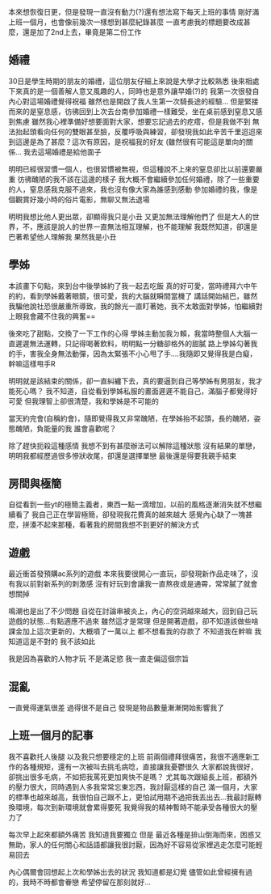 本來想恢復日更，但是發現一直沒有動力(?)還有想法寫下每天上班的事情
剛好滿上班一個月，也會像前幾次一樣想到甚麼紀錄甚麼
一直考慮我的標題要改成甚麼，還是加了2nd上去，畢竟是第二份工作

婚禮
-
30日是學生時期的朋友的婚禮，這位朋友仔細上來說是大學才比較熟悉
後來相處下來真的是一個善解人意又風趣的人，同時也是意外讓早婚(?)的
我第一次很發自內心對這場婚禮覺得祝福
雖然也是開啟了我人生第一次騎長途的經驗...
但是緊接而來的是窒息感，彷彿回到上次去台南參加婚禮一樣難受，坐在桌前感到窒息又感到焦慮
雖然我心裡準備好想要面對大家，想要忘記過去的疙瘩，但是我做不到
無法抬起頭看向任何的雙眼甚至臉，反覆呼吸與練習，卻發現我如此辛苦千里迢迢來到這邊是為了甚麼？這次有原因，是祝福我的好友
(雖然很有可能這是單向的關係...
我去這場婚禮是給他面子

明明已經很習慣一個人，也很習慣被無視，但這種說不上來的窒息卻比以前還要嚴重
彷彿醜陋的我不該在這邊的樣子
我大概不會繼續參加任何婚禮，除了一些重要的人，窒息感我克服不過來，我也沒有像大家為誰感到感動
參加婚禮的我，像是個觀賞好幾小時的俗片電影，無聊又無法退場

明明我想比他人更出眾，卻顯得我只是小丑
又更加無法理解他們了
但是大人的世界，不，應該是說人的世界一直無法相互理解，也不能理解
我既然知道，卻還是巴著希望他人理解我
果然我是小丑

學姊
-
本該畫下句點，來到台中後學姊約了我一起去吃飯
真的好可愛，當時禮拜六中午的約，看到學姊戴著眼鏡，很可愛，我的大腦就瞬間當機了
講話開始結巴，雖然我騙他說社恐很嚴重所導致，我的餘光一直盯著她，我不太敢面對學姊，怕繼續對上眼我會藏不住我的興奮==

後來吃了甜點，交換了一下工作的心得
學姊主動加我ㄉ賴，我當時整個人大腦一直遲遲無法運轉，只記得喝著飲料，明明點一分糖卻格外的甜膩
路上學姊勾著我的手，害我全身無法動彈，因為太緊張不小心甩了手....我隨即又覺得我是白癡，幹嘛這樣甩手R

明明就是該結束的關係，卻一直糾纏下去，真的要逼到自己等學姊有男朋友，我才能死心嗎？
我不知道，自從看到學姊私服的畫面遲遲不能自己，滿腦子都覺得好可愛
但我理智上卻很清楚，我和學姊是不可能的

當天約完會(自稱約會)，隨即覺得我又非常醜陋，在學姊抬不起頭，長的醜陋，姿態醜陋，負能量的我
誰會喜歡呢？

除了趕快扼殺這種感情
我想不到有甚麼辦法可以解除這種狀態
沒有結果的單戀，明明我都經歷過很多慘狀收尾，卻還是選擇單戀
最後還是得要我親手結束

房間與極簡
-
自從看到一些yt的極簡主義者，東西一點一滴增加，以前的風格逐漸消失就不想繼續看了
我自己正在學習極簡，卻發現我花費真的越來越大
感覺內心缺了一塊甚麼，拼湊不起來那種，看著我的房間我想不到更好的解決方式


遊戲
-
最近衝首發預購ac系列的遊戲
本來我要很開心一直玩，卻發現新作品走味了，沒有我以前對新系列的刺激感
沒有好玩到會讓我一直熬夜或是通霄，常常膩了就會想關掉

鳴潮也是出了不少問題
自從在討論串被炎上，內心的空洞越來越大，回到自己玩遊戲的狀態...有點適應不過來
雖然這才是常理
但是開著遊戲，卻不知道該做些啥
課金加上這次更新的，大概噴了一萬以上
都不想看我的存款了
不知道我在幹嘛
我知道這是不對的
我不該如此

我是因為喜歡的人物才玩
不是滿足慾
我一直走偏這個宗旨

混亂
-
一直覺得運氣很差
過得很不是自己
發現是物品數量漸漸開始影響我了


上班一個月的記事
-
我不喜歡托人後腿
以及我只想要穩定的上班
前兩個禮拜很痛苦，我很不適應新工作的各種規矩，還有一次被叫去挑毛病唸，直接讓我憂鬱很久
大家都說我很好，卻挑出很多毛病，不如把我罵死更加爽快不是嗎？
尤其每次跟組長上班，都額外的壓力很大，同時遇到人多我常常忘東忘西，我討厭這樣的自己
滿一個月，大家的標準也越來越高，我很怕自己跟不上，更怕試用期不過把我丟出去...我最討厭轉換環境，每次到新環境就會累得要死
我覺得我的精神暫時不能承受各種很大的壓力了

每次早上起來都額外痛苦
我知道我要獨立
但是
最近各種是排山倒海而來，困惑又無助，家人的任何關心和話語都讓我很討厭，因為好不容易從家裡逃走怎麼可能輕易回去

內心偶爾會回想起上次和學姊出去的狀況
我知道都是幻覺
儘管如此曾經擁有過的，我時不時都會眷戀
希望停留在那刻就好...